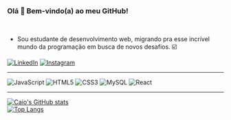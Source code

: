 ### Olá 👋 Bem-vindo(a) ao meu GitHub!

<br>

* Sou estudante de desenvolvimento web, migrando pra esse incrível mundo da programação em busca de novos desafios. :ballot_box_with_check:

[![LinkedIn](https://img.shields.io/badge/linkedin-%230077B5.svg?style=for-the-badge&logo=linkedin&logoColor=white)](https://www.linkedin.com/in/caio-batista-5a1850169/)
[![Instagram](https://img.shields.io/badge/instagram-%23E4405F.svg?style=for-the-badge&logo=Instagram&logoColor=white)](https://www.instagram.com/caiob__/)
<br>
<hr>

![JavaScript](https://img.shields.io/badge/javascript-%23323330.svg?style=for-the-badge&logo=javascript&logoColor=%23F7DF1E)
![HTML5](https://img.shields.io/badge/html5-%23E34F26.svg?style=for-the-badge&logo=html5&logoColor=white)
![CSS3](https://img.shields.io/badge/css3-%231572B6.svg?style=for-the-badge&logo=css3&logoColor=white)
![MySQL](https://img.shields.io/badge/mysql-%2300f.svg?style=for-the-badge&logo=mysql&logoColor=white)
![React](https://img.shields.io/badge/react-%2320232a.svg?style=for-the-badge&logo=react&logoColor=%2361DAFB)

<hr>

[![Caio's GitHub stats](https://github-readme-stats.vercel.app/api?username=batistacaio&show_icons=true&theme=dracula)](https://github.com/batistacaio/github-readme-stats)
<br>
[![Top Langs](https://github-readme-stats.vercel.app/api/top-langs/?username=batistacaio&layout=compact&theme=dracula)](https://github.com/batistacaio/github-readme-stats)
